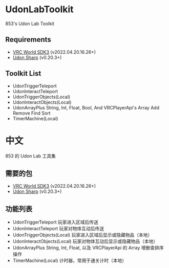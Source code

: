 # UdonLabToolkit
853's Udon Lab Toolkit
## Requirements
- [VRC World SDK3](https://vrchat.com/home/download) (v2022.04.20.16.26+)
- [Udon Sharp](https://github.com/vrchat-community/UdonSharp/releases) (v0.20.3+)
## Toolkit List
- UdonTriggerTeleport
- UdonInteractTeleport
- UdonTriggerObjects(Local)
- UdonInteractObjects(Local)
- UdonArrayPlus String, Int, Float, Bool, And VRCPlayerApi's Array Add Remove Find Sort
- TimerMachine(Local)

# 中文
853 的 Udon Lab 工具集
## 需要的包
- [VRC World SDK3](https://vrchat.com/home/download) (v2022.04.20.16.26+)
- [Udon Sharp](https://github.com/vrchat-community/UdonSharp/releases) (v0.20.3+)
## 功能列表
- UdonTriggerTeleport 玩家进入区域后传送
- UdonInteractTeleport 玩家对物体互动后传送
- UdonTriggerObjects(Local) 玩家进入区域后显示或隐藏物品（本地）
- UdonInteractObjects(Local) 玩家对物体互动后显示或隐藏物品（本地）
- UdonArrayPlus String, Int, Float, 以及 VRCPlayerApi 的 Array 增删查排序操作
- TimerMachine(Local) 计时器，常用于通关计时（本地）